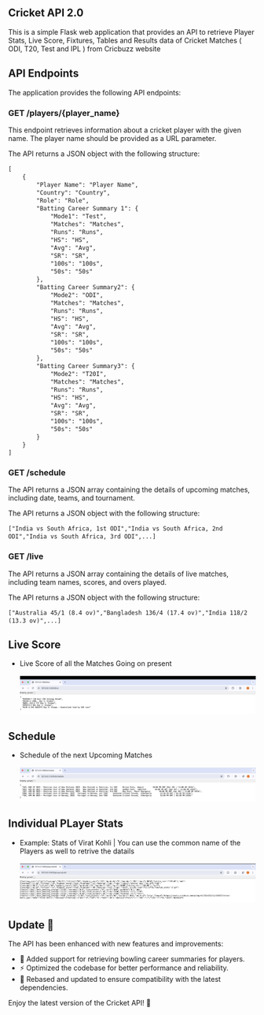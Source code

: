 <H2>Cricket API 2.0</H2>
This is a simple Flask web application that provides an API to retrieve Player Stats, Live Score, Fixtures, Tables and Results data of Cricket Matches ( ODI, T20, Test and IPL ) from Cricbuzz website
<h2>API Endpoints</h2>

<p>The application provides the following API endpoints:</p>

<h3>GET  /players/{player_name}</h3>

<p>This endpoint retrieves information about a cricket player with the given name. The player name should be provided as a URL parameter.</p>

<p>The API returns a JSON object with the following structure:</p>

<pre><code>[
    {
        "Player Name": "Player Name",
        "Country": "Country",
        "Role": "Role",
        "Batting Career Summary 1": {
            "Mode1": "Test",
            "Matches": "Matches",
            "Runs": "Runs",
            "HS": "HS",
            "Avg": "Avg",
            "SR": "SR",
            "100s": "100s",
            "50s": "50s"
        },
        "Batting Career Summary2": {
            "Mode2": "ODI",
            "Matches": "Matches",
            "Runs": "Runs",
            "HS": "HS",
            "Avg": "Avg",
            "SR": "SR",
            "100s": "100s",
            "50s": "50s"
        },
        "Batting Career Summary3": {
            "Mode2": "T20I",
            "Matches": "Matches",
            "Runs": "Runs",
            "HS": "HS",
            "Avg": "Avg",
            "SR": "SR",
            "100s": "100s",
            "50s": "50s"
        }
    }
]</code></pre>

<h3>GET /schedule</h3>
	<p>The API returns a JSON array containing the details of upcoming matches, including date, teams, and tournament.</p>
  <p>The API returns a JSON object with the following structure:</p>
<pre><code>["India vs South Africa, 1st ODI","India vs South Africa, 2nd ODI","India vs South Africa, 3rd ODI",...]</code></pre>


<h3>GET /live</h3>
<p>The API returns a JSON array containing the details of live matches, including team names, scores, and overs played.</p>
 <p>The API returns a JSON object with the following structure:</p>
<pre><code>["Australia 45/1 (8.4 ov)","Bangladesh 136/4 (17.4 ov)","India 118/2 (13.3 ov)",...]</code></pre>
  
<h2>Live Score</h2>
<ul>
  <li>Live Score of all the Matches Going on present</li>
  <br> <img src="Cricket API/live_matches.jpg"> <br>
 </ul>
 <h2>Schedule</h2>
 <ul>
  <li>Schedule of the next Upcoming Matches</li>
  <br> <img src="Cricket API/schedule.jpg"> <br>
 </ul>
 
  <h2>Individual PLayer Stats</h2>
 <ul>
  <li>Example: Stats of Virat Kohli | You can use the common name of the Players as well to retrive the datails</li>
  <br> <img src="Cricket API/player_stats.jpg"> <br>
 </ul>
<h2>Update 🚀</h2>
<p>The API has been enhanced with new features and improvements:</p>
<ul>
  <li>🎯 Added support for retrieving bowling career summaries for players.</li>
  <li>⚡ Optimized the codebase for better performance and reliability.</li>
  <li>🔄 Rebased and updated to ensure compatibility with the latest dependencies.</li>
</ul>
<p>Enjoy the latest version of the Cricket API! 🏏</p>

